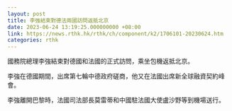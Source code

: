 ```yaml
---
layout: post
title: 李強結束對德法兩國訪問返抵北京
date: 2023-06-24 13:19:25.000000000 +08:00
link: https://news.rthk.hk/rthk/ch/component/k2/1706101-20230624.htm
categories: rthk
---
```


國務院總理李強結束對德國和法國的正式訪問，乘坐包機返抵北京。

李強在德國期間，出席第七輪中德政府磋商，他又在法國出席新全球融資契約峰會。 

李強離開巴黎時，法國司法部長莫雷蒂和中國駐法國大使盧沙野等到機場送行。
